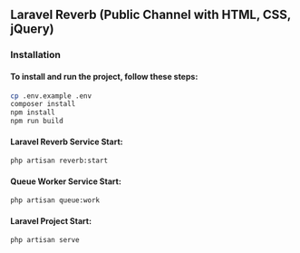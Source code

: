 ## Laravel Reverb (Public Channel with HTML, CSS, jQuery)
### Installation
#### To install and run the project, follow these steps:

```bash
cp .env.example .env
composer install
npm install
npm run build
```
#### Laravel Reverb Service Start:
```bash
php artisan reverb:start
```

#### Queue Worker Service Start:
```bash
php artisan queue:work
```

#### Laravel Project Start:
```bash
php artisan serve
```
